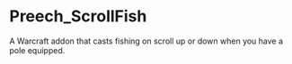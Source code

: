 # Preech_ScrollFish

A Warcraft addon that casts fishing on scroll up or down when you have a pole equipped.
